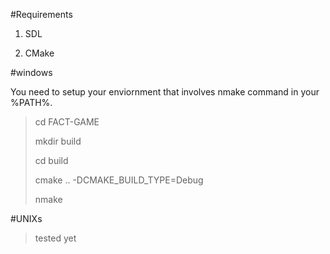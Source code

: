 #Requirements

1. SDL

2. CMake

#windows

You need to setup your enviornment that involves nmake command
in your %PATH%.

>cd FACT-GAME
>
>mkdir build
>
>cd build
>
>cmake .. -DCMAKE_BUILD_TYPE=Debug
>
>nmake
>

#UNIXs

>tested yet

